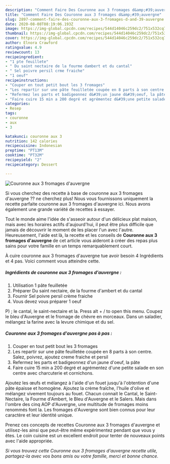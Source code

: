 ```yaml
---
description: "Comment Faire Des Couronne aux 3 fromages d&amp;#39;auvergne"
title: "Comment Faire Des Couronne aux 3 fromages d&amp;#39;auvergne"
slug: 2897-comment-faire-des-couronne-aux-3-fromages-d-and-39-auvergne
date: 2020-08-08T08:19:06.193Z
image: https://img-global.cpcdn.com/recipes/544d14046c259dc2/751x532cq70/couronne-aux-3-fromages-dauvergne-photo-principale-de-la-recette.jpg
thumbnail: https://img-global.cpcdn.com/recipes/544d14046c259dc2/751x532cq70/couronne-aux-3-fromages-dauvergne-photo-principale-de-la-recette.jpg
cover: https://img-global.cpcdn.com/recipes/544d14046c259dc2/751x532cq70/couronne-aux-3-fromages-dauvergne-photo-principale-de-la-recette.jpg
author: Elnora Crawford
ratingvalue: 4.9
reviewcount: 13
recipeingredient:
- "1 pte feuillete"
- " Du saint nectaire de la fourme dambert et du cantal"
- " Sel poivre persil crme fraiche"
- "1 oeuf"
recipeinstructions:
- "Couper en tout petit bout les 3 fromages"
- "Les repartir sur une pâte feuilletée coupée en 8 parts à son centre. Salez, poivrez, ajoutez creme fraiche et persil"
- "Refermez les parts et badigeonnez d&#39;un jaune d&#39;oeuf, la pâte"
- "Faire cuire 15 min a 200 degré et agrémentez d&#39;une petite salade en son centre avec charcuterie et cornichons."
categories:
- Resep
tags:
- couronne
- aux
- 3

katakunci: couronne aux 3 
nutrition: 142 calories
recipecuisine: Indonesian
preptime: "PT13M"
cooktime: "PT32M"
recipeyield: "2"
recipecategory: Dessert

---
```



![Couronne aux 3 fromages d&#39;auvergne](https://img-global.cpcdn.com/recipes/544d14046c259dc2/751x532cq70/couronne-aux-3-fromages-dauvergne-photo-principale-de-la-recette.jpg)

Si vous cherchez des recette à base de couronne aux 3 fromages d&#39;auvergne ?? ne cherchez plus! Nous vous fournissons uniquement la recette parfaite couronne aux 3 fromages d&#39;auvergne ici. Nous avons également une grande variété de recettes à essayer.

Tout le monde aime l'idée de s'asseoir autour d'un délicieux plat maison, mais avec les horaires actifs d'aujourd'hui, il peut être plus difficile que jamais de découvrir le moment de les placer l'un avec l'autre. Heureusement, l'aide est là, la recette et les conseils de <strong> Couronne aux 3 fromages d&#39;auvergne </strong> de cet article vous aideront à créer des repas plus sains pour votre famille en un temps remarquablement court.

<!--inarticleads1-->

À cuire couronne aux 3 fromages d&#39;auvergne tue avoir besoin 4 Ingrédients et 4 pas. Voici comment vous atteindre cette.

##### Ingrédients de couronne aux 3 fromages d&#39;auvergne :

1. Utilisation 1 pâte feuilletée
1. Préparer  Du saint nectaire, de la fourme d&#39;ambert et du cantal
1. Fournir  Sel poivre persil crème fraiche
1. Vous devez vous préparer 1 oeuf


P) ; le cantal, le saint-nectaire et la. Press alt + / to open this menu. Coupez le bleu d&#39;Auvergne et le fromage de chèvre en morceaux. Dans un saladier, mélangez la farine avec la levure chimique et du sel. 

<!--inarticleads2-->

##### Couronne aux 3 fromages d&#39;auvergne pas à pas :

1. Couper en tout petit bout les 3 fromages
1. Les repartir sur une pâte feuilletée coupée en 8 parts à son centre. Salez, poivrez, ajoutez creme fraiche et persil
1. Refermez les parts et badigeonnez d&#39;un jaune d&#39;oeuf, la pâte
1. Faire cuire 15 min a 200 degré et agrémentez d&#39;une petite salade en son centre avec charcuterie et cornichons.


Ajoutez les œufs et mélangez à l&#39;aide d&#39;un fouet jusqu&#39;à l&#39;obtention d&#39;une pâte épaisse et homogène. Ajoutez la crème fraîche, l&#39;huile d&#39;olive et mélangez vivement toujours au fouet. Chacun connait le Cantal, le Saint-Nectaire, la Fourme d&#39;Ambert, le Bleu d&#39;Auvergne et le Salers. Mais dans l&#39;ombre des cinq AOP d&#39;Auvergne, une multitude de fromages moins renommés font la. Les fromages d&#39;Auvergne sont bien connus pour leur caractère et leur identité unique. 

<!--inarticleads1-->

<p>
Prenez ces concepts de recettes Couronne aux 3 fromages d&#39;auvergne et utilisez-les ainsi que peut-être même expérimentez pendant que vous y êtes. Le coin cuisine est un excellent endroit pour tenter de nouveaux points avec l'aide appropriée.
</p>

<p>
<i>Si vous trouvez cette Couronne aux 3 fromages d&#39;auvergne recette utile, partagez-la avec vos bons amis ou votre famille, merci et bonne chance.</i>
</p>
